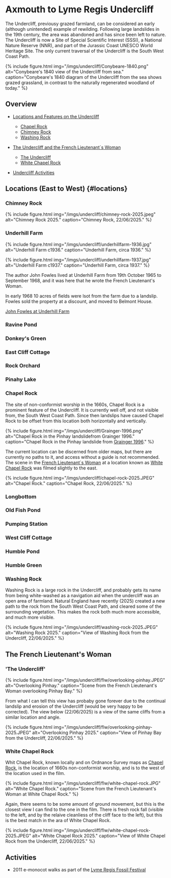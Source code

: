 # Axmouth to Lyme Regis Undercliff

The Undercliff, previousy grazed farmland, can be considered an early (although unintended) example of rewilding. Following large landslides in the 19th century, the area was abandoned and has since been left to nature. The Undercliff is now a Site of Special Scientific Interest (SSSI), a National Nature Reserve (NNR), and part of the Jurassic Coast UNESCO World Heritage Site. The only current traversal of the Undercliff is the South West Coast Path.

{% include figure.html img="/imgs/undercliff/Conybeare-1840.png" alt="Conybeare's 1840 view of the Undercliff from sea." caption="Conybeare's 1840 diagram of the Undercliff from the sea shows grazed grassland, in contrast to the naturally regenerated woodland of today." %}

## Overview

- [Locations and Features on the Undercliff](#locations)
  - [Chapel Rock](#chapel-rock)
  - [Chimney Rock](#chimney-rock)
  - [Washing Rock](#washing-rock)

- [The Undercliff and the French Lieutenant`s Woman](#the-french-lieutenants-woman)
  - [The Undercliff](#the-undercliff)
  - [White Chapel Rock](#white-chapel-rock)

- [Undercliff Activities](#activities)

## Locations (East to West) {#locations}

### Chimney Rock

{% include figure.html img="/imgs/undercliff/chimney-rock-2025.jpeg" alt="Chimney Rock 2025." caption="Chimney Rock, 22/06/2025." %}

### Underhill Farm

{% include figure.html img="/imgs/undercliff/underhillfarm-1936.jpg" alt="Underhill Farm c1936." caption="Underhill Farm, circa 1936." %}

{% include figure.html img="/imgs/undercliff/underhillfarm-1937.jpg" alt="Underhill Farm c1937." caption="Underhill Farm, circa 1937." %}

 The author John Fowles lived at Underhill Farm from 19th October 1965 to September 1968, and it was here that he wrote the French Lieutenant's Woman.

 In early 1968 10 acres of fields were lsot from the farm due to a landslip. Fowles sold the property at a discount, and moved to Belmont House.

 [John Fowles at Underhill Farm](https://news.dorsetcouncil.gov.uk/dorset-history-centre-blog/2022/11/04/john-fowles-part-3/)

### Ravine Pond

### Donkey's Green

### East Cliff Cottage

### Rock Orchard

### Pinahy Lake

### Chapel Rock

The site of non-conformist worship in the 1660s, Chapel Rock is a prominent feature of the Undercliff. It is currently well off, and not visible from, the South West Coast Path. Since then landslips have caused Chapel Rock to be offset from this location both horizontally and vertically.

{% include figure.html img="/imgs/undercliff/Grainger-1996.png" alt="Chapel Rock in the Pinhay landslidefrom Grainger 1996." caption="Chapel Rock in the Pinhay landslide from <a href='https://ussher.org.uk/wp-content/uploads/journal/1996/02-Grainger_et_al_1996.pdf' >Grainger 1996</a>." %}

The current location can be discerned from older maps, but there are currently no paths to it, and access without a guide is not recommended. The scene in the [French Lieutenant`s Woman](#the-french-lieutenants-woman) at a location known as [White Chapel Rock](#white-chapel-rock) was filmed slightly to the east.

{% include figure.html img="/imgs/undercliff/chapel-rock-2025.JPEG" alt="Chapel Rock." caption="Chapel Rock, 22/06/2025." %}

### Longbottom

### Old Fish Pond

### Pumping Station

### West Cliff Cottage

### Humble Pond

### Humble Green

### Washing Rock

Washing Rock is a large rock in the Undercliff, and probably gets its name from being white-washed as a navigation aid when the undercliff was an open area of farmland. Natural England have recently (2025) created a new path to the rock from the South West Coast Path, and cleared some of the surrounding vegetation. This makes the rock both much more accessible, and much more visible.

{% include figure.html img="/imgs/undercliff/washing-rock-2025.JPEG" alt="Washing Rock 2025." caption="View of Washing Rock from the Undercliff, 22/06/2025." %}

## The French Lieutenant's Woman

### 'The Undercliff'

{% include figure.html img="/imgs/undercliff/flw/overlooking-pinhay.JPEG" alt="Overlooking Pinhay." caption="Scene from the French Lieutenant's Woman overlooking Pinhay Bay." %}

From what I can tell this view has probaby gone forever due to the continual landslip and erosion of the Undercliff (would be very happy to be corrected). The view below (22/06/2025) is a view of the same cliffs from a similar location and angle.

{% include figure.html img="/imgs/undercliff/flw/overlooking-pinhay-2025.JPEG" alt="Overlooking Pinhay 2025." caption="View of Pinhay Bay from the Undercliff, 22/06/2025." %}

### White Chapel Rock

Whit Chapel Rock, known locally and on Ordnance Survey maps as [Chapel Rock](#chapel-rock), is the location of 1660s non-conformist worship, and is to the west of the location used in the film.

{% include figure.html img="/imgs/undercliff/flw/white-chapel-rock.JPG" alt="White Chapel Rock." caption="Scene from the French Lieutenant's Woman at White Chapel Rock." %}

Again, there seems to be some amount of ground movement, but this is the closest view I can find to the one in the film. There is fresh rock fall (visible to the left, and by the relaive cleanliess of the cliff face to the left), but this is the best match in the ara of White Chapel Rock.

{% include figure.html img="/imgs/undercliff/flw/white-chapel-rock-2025.JPEG" alt="White Chapel Rock 2025." caption="View of White Chapel Rock from the Undercliff, 22/06/2025." %}

## Activities

- 2011 e-monocot walks as part of the [Lyme Regis Fossil Festival](https://fossilfestival.com/)
